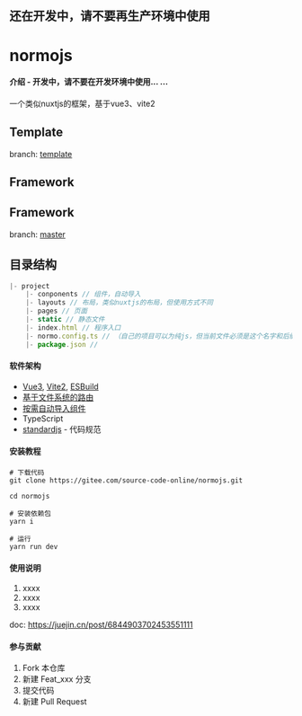 ## 还在开发中，请不要再生产环境中使用

# normojs

#### 介绍 - 开发中，请不要在开发环境中使用... ...
一个类似nuxtjs的框架，基于vue3、vite2



## Template

branch: [template](./tree/template )



## Framework



## Framework

branch: [master](./tree/master)



## 目录结构

```js
|- project
    |- conponents // 组件，自动导入
    |- layouts // 布局，类似nuxtjs的布局，但使用方式不同
    |- pages // 页面
    |- static // 静态文件
    |- index.html // 程序入口
    |- normo.config.ts // （自己的项目可以为纯js，但当前文件必须是这个名字和后缀，当前文件的转换由框架esbuild处理）同vite.config.js 可在package.json#script:normo修改
    |- package.json // 
```





#### 软件架构
*  [Vue3](https://github.com/vuejs/vue-next), [Vite2](https://github.com/vitejs/vite), [ESBuild](https://github.com/evanw/esbuild)
* [基于文件系统的路由](https://github.com/hannoeru/vite-plugin-pages)
* [按需自动导入组件](https://github.com/antfu/vite-plugin-components)
* TypeScript
* [standardjs](https://github.com/standard/standard) - 代码规范

#### 安装教程

```shell
# 下载代码
git clone https://gitee.com/source-code-online/normojs.git

cd normojs

# 安装依赖包
yarn i

# 运行
yarn run dev
```



#### 使用说明

1.  xxxx
2.  xxxx
3.  xxxx



doc: https://juejin.cn/post/6844903702453551111

#### 参与贡献

1.  Fork 本仓库
2.  新建 Feat_xxx 分支
3.  提交代码
4.  新建 Pull Request

